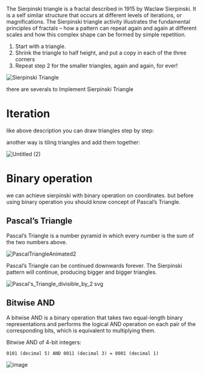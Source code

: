The Sierpinski triangle is a fractal described in 1915 by Waclaw Sierpinski. It is a self similar structure that occurs at different levels of iterations, or magnifications.
The Sierpinski triangle activity illustrates the fundamental principles of fractals – how a pattern can repeat again and again at different scales and how this complex shape can be formed by simple repetition.

1. Start with a triangle.
2. Shrink the triangle to half height, and put a copy in each of the three corners
3. Repeat step 2 for the smaller triangles, again and again, for ever!

![Sierpinski Triangle](https://user-images.githubusercontent.com/16706911/76851352-5d509c80-685e-11ea-8028-7665835dca7d.png)

there are severals to Implement Sierpinski Triangle

# Iteration
like above description you can draw triangles step by step:

<div class="codeAndCanvas" data="SierpinskiTriangleDrawiteration.frag"></div>

another way is tiling triangles and add them together:

<div class="codeAndCanvas" data="SierpinskiTriangleIteration.frag"></div>

![Untitled (2)](https://user-images.githubusercontent.com/16706911/77069973-a50e2a00-69fe-11ea-93b5-8d1066b75c47.png)



# Binary operation

we can achieve sierpinski with binary operation on coordinates.
but before using binary operation you should know concept of Pascal’s Triangle.

## Pascal’s Triangle

Pascal’s Triangle is a number pyramid in which every number is the sum of the two numbers above. 

![PascalTriangleAnimated2](https://user-images.githubusercontent.com/16706911/76882629-2eebb500-6890-11ea-98f8-bbbb74f02188.gif)

Pascal’s Triangle can be continued downwards forever. The Sierpinski pattern will continue, producing bigger and bigger triangles.

![Pascal's_Triangle_divisible_by_2 svg](https://user-images.githubusercontent.com/16706911/76882409-dae0d080-688f-11ea-8925-85f5a7fe3a31.png)

## Bitwise AND

A bitwise AND is a binary operation that takes two equal-length binary representations and performs the logical AND operation on each pair of the corresponding bits, which is equivalent to multiplying them.

Bitwise AND of 4-bit integers:
```
0101 (decimal 5) AND 0011 (decimal 3) = 0001 (decimal 1)
```
![image](https://user-images.githubusercontent.com/16706911/76884322-c6ea9e00-6892-11ea-9499-fb99adae747f.png)

<div class="codeAndCanvas" data="SierpinskiTriangleBitwise.frag"></div>
